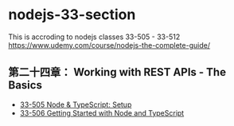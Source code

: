 # nodejs-33-section
This is accroding to nodejs classes 33-505 - 33-512  https://www.udemy.com/course/nodejs-the-complete-guide/

## 第二十四章： Working with REST APIs - The Basics
- [33-505 Node & TypeScript: Setup](https://www.notion.so/33-505-Node-TypeScript-Setup-33-506-Getting-Started-with-Node-and-TypeScript-da386442bebf46bda214c3ee8cf33225)
- [33-506 Getting Started with Node and TypeScript](https://www.notion.so/33-505-Node-TypeScript-Setup-33-506-Getting-Started-with-Node-and-TypeScript-da386442bebf46bda214c3ee8cf33225)